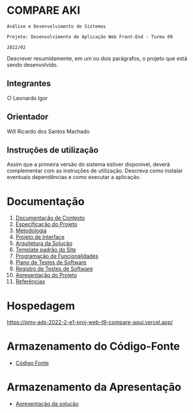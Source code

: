 # COMPARE AKI

`Análise e Desenvolvimento de Sistemas`

`Projeto: Desenvolvimento de Aplicação Web Front-End - Turma 09`

`2022/02`

Descrever resumidamente, em um ou dois parágrafos, o projeto que está sendo desenvolvido.

## Integrantes

○	Leonardo Igor

## Orientador

Will Ricardo dos Santos Machado

## Instruções de utilização

Assim que a primeira versão do sistema estiver disponível, deverá complementar com as instruções de utilização. Descreva como instalar eventuais dependências e como executar a aplicação.

# Documentação

<ol>
<li><a href="docs/01-Documentação de Contexto.md"> Documentação de Contexto</a></li>
<li><a href="docs/02-Especificação do Projeto.md"> Especificação do Projeto</a></li>
<li><a href="docs/03-Metodologia.md"> Metodologia</a></li>
<li><a href="docs/04-Projeto de Interface.md"> Projeto de Interface</a></li>
<li><a href="docs/05-Arquitetura da Solução.md"> Arquitetura da Solução</a></li>
<li><a href="docs/06-Template padrão do Site.md"> Template padrão do Site</a></li>
<li><a href="docs/07-Programação de Funcionalidades.md"> Programação de Funcionalidades</a></li>
<li><a href="docs/08-Plano de Testes de Software.md"> Plano de Testes de Software</a></li>
<li><a href="docs/09-Registro de Testes de Software.md"> Registro de Testes de Software</a></li>
<li><a href="docs/10-Apresentação do Projeto.md"> Apresentação do Projeto</a></li>
<li><a href="docs/11-Referências.md"> Referências</a></li>
</ol>

# Hospedagem

https://pmv-ads-2022-2-e1-proj-web-t9-compare-aqui.vercel.app/

# Armazenamento do Código-Fonte

* <a href="https://github.com/ICEI-PUC-Minas-PMV-ADS/pmv-ads-2022-2-e1-proj-web-t9-compare-aqui/tree/main/Projeto%20-%20Final">Código Fonte</a>

# Armazenamento da Apresentação

* <a href="presentation/README.md">Apresentação da solução</a>
